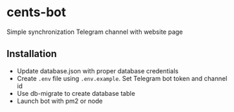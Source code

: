 # cents-bot

Simple synchronization Telegram channel with website page

## Installation

- Update database.json with proper database credentials
- Create `.env` file using `.env.example`. Set Telegram bot token and channel id
- Use db-migrate to create database table
- Launch bot with pm2 or node
